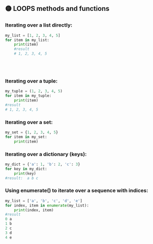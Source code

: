## 🟡 LOOPS methods and functions

### Iterating over a list directly:

```python
my_list = [1, 2, 3, 4, 5]
for item in my_list:
    print(item)
    #result
    # 1, 2, 3, 4, 5
```

<br>
<br>

### Iterating over a tuple:

```python
my_tuple = (1, 2, 3, 4, 5)
for item in my_tuple:
    print(item)
#result
# 1, 2, 3, 4, 5
```

### Iterating over a set:

```python
my_set = {1, 2, 3, 4, 5}
for item in my_set:
    print(item)

```

### Iterating over a dictionary (keys):

```python
my_dict = {'a': 1, 'b': 2, 'c': 3}
for key in my_dict:
    print(key)
#result:  a b c
```

### Using enumerate() to iterate over a sequence with indices:

```python
my_list = ['a', 'b', 'c', 'd', 'e']
for index, item in enumerate(my_list):
    print(index, item)
#result
0 a
1 b
2 c
3 d
4 e
```
